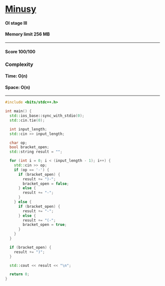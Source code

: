 # [Minusy](https://szkopul.edu.pl/problemset/problem/POAyCWzUB990_g4_MA4GF9Jw/site/?key=statement)

#### OI stage III

#### Memory limit 256 MB

---

#### Score 100/100

### Complexity

#### Time: O(n)

#### Space: O(n)

---

```C++
#include <bits/stdc++.h>

int main() {
  std::ios_base::sync_with_stdio(0);
  std::cin.tie(0);

  int input_length;
  std::cin >> input_length;

  char op;
  bool bracket_open;
  std::string result = "";

  for (int i = 0; i < (input_length - 1); i++) {
    std::cin >> op;
    if (op == '-') {
      if (bracket_open) {
        result += ")-";
        bracket_open = false;
      } else {
        result += "-";
      }
    } else {
      if (bracket_open) {
        result += "-";
      } else {
        result += "(-";
        bracket_open = true;
      }
    }
  }

  if (bracket_open) {
    result += ")";
  }

  std::cout << result << "\n";

  return 0;
}
```

